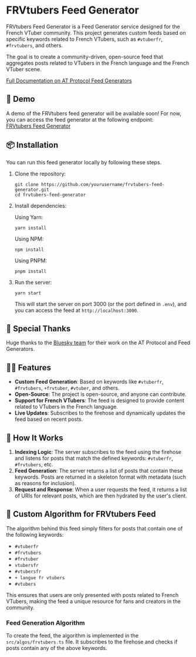 # FRVtubers Feed Generator

FRVtubers Feed Generator is a Feed Generator service designed for the French VTuber community. This project generates custom feeds based on specific keywords related to French VTubers, such as `#vtuberfr`, `#frvtubers`, and others.

The goal is to create a community-driven, open-source feed that aggregates posts related to VTubers in the French language and the French VTuber scene.

[Full Documentation on AT Protocol Feed Generators](https://atproto.com/specs/at-uri-scheme)

## 🌈 Demo
A demo of the FRVtubers feed generator will be available soon! For now, you can access the feed generator at the following endpoint:  
[FRVtubers Feed Generator](https://your-feed-url.com)

## 📦 Installation

You can run this feed generator locally by following these steps.

1. Clone the repository:

    ```
    git clone https://github.com/yourusername/frvtubers-feed-generator.git
    cd frvtubers-feed-generator
    ```

2. Install dependencies:

    Using Yarn:
    ```
    yarn install
    ```

    Using NPM:
    ```
    npm install
    ```

    Using PNPM:
    ```
    pnpm install
    ```

3. Run the server:

    ```
    yarn start
    ```

    This will start the server on port 3000 (or the port defined in `.env`), and you can access the feed at `http://localhost:3000`.

## 🌸 Special Thanks

Huge thanks to the [Bluesky team](https://github.com/bluesky) for their work on the AT Protocol and Feed Generators.

## 🧑‍💻 Features

- **Custom Feed Generation**: Based on keywords like `#vtuberfr`, `#frvtubers`, `+frvtuber`, `#vtuber`, and others.
- **Open-Source**: The project is open-source, and anyone can contribute.
- **Support for French VTubers**: The feed is designed to provide content related to VTubers in the French language.
- **Live Updates**: Subscribes to the firehose and dynamically updates the feed based on recent posts.

## 🚀 How It Works

1. **Indexing Logic**: The server subscribes to the feed using the firehose and listens for posts that match the defined keywords: `#vtuberfr`, `#frvtubers`, etc.
2. **Feed Generation**: The server returns a list of posts that contain these keywords. Posts are returned in a skeleton format with metadata (such as reasons for inclusion).
3. **Request and Response**: When a user requests the feed, it returns a list of URIs for relevant posts, which are then hydrated by the user's client.

## 🔧 Custom Algorithm for FRVtubers Feed

The algorithm behind this feed simply filters for posts that contain one of the following keywords:

- `#vtuberfr`
- `#frvtubers`
- `#frvtuber`
- `vtubersfr`
- `#vtubersfr`
- `+ langue fr vtubers`
- `#vtubers`

This ensures that users are only presented with posts related to French VTubers, making the feed a unique resource for fans and creators in the community.

### Feed Generation Algorithm
To create the feed, the algorithm is implemented in the `src/algos/frvtubers.ts` file. It subscribes to the firehose and checks if posts contain any of the above keywords.
